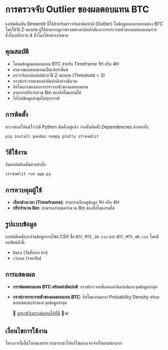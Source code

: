 # การตรวจจับ Outlier ของผลตอบแทน BTC

แอปพลิเคชัน Streamlit นี้ใช้สำหรับตรวจจับค่าผิดปกติ (Outlier) ในข้อมูลผลตอบแทนของ BTC โดยใช้วิธี Z-score ผู้ใช้สามารถดูภาพรวมของค่าผิดปกติและการกระจายตัวของผลตอบแทนรายชั่วโมงหรือราย 4 ชั่วโมงได้อย่างง่ายดาย

## คุณสมบัติ
- โหลดข้อมูลผลตอบแทน BTC สำหรับ Timeframe 1H หรือ 4H
- คำนวณผลตอบแทนเป็นเปอร์เซ็นต์
- ตรวจจับค่าผิดปกติด้วยวิธี Z-score (Threshold = 3)
- กราฟกระจายแสดงค่าผิดปกติอย่างชัดเจน
- ฮิสโตแกรมแสดงการกระจายตัวของผลตอบแทน
- สามารถปรับจำนวน Bin ของฮิสโตแกรมได้
- ไฮไลต์ข้อมูลล่าสุดในทุกกราฟ

## การติดตั้ง
ตรวจสอบให้แน่ใจว่ามี Python ติดตั้งอยู่แล้ว จากนั้นติดตั้ง Dependencies ด้วยคำสั่ง:
```sh
pip install pandas numpy plotly streamlit
```

## วิธีใช้งาน
รันแอปพลิเคชันด้วยคำสั่ง:
```sh
streamlit run app.py
```

## การควบคุมผู้ใช้
- **เลือกช่วงเวลา (Timeframe)**: สามารถเลือกดูข้อมูล 1H หรือ 4H
- **ปรับจำนวน Bin**: สามารถกำหนดจำนวน Bin ของฮิสโตแกรมได้

## รูปแบบข้อมูล
แอปพลิเคชันจะอ่านข้อมูลจากไฟล์ CSV ชื่อ `BTC_MT5_1H.csv` และ `BTC_MT5_4H.csv` โดยมีคอลัมน์ดังนี้:
- `Date` (วันที่และเวลา)
- `close` (ราคาปิด)

## การแสดงผล
- **กราฟผลตอบแทน BTC พร้อมค่าผิดปกติ**: กราฟกระจายที่แสดงค่าผิดปกติและจุดข้อมูลล่าสุด
- **กราฟการกระจายตัวของผลตอบแทน BTC**: ฮิสโตแกรมแบบ Probability Density พร้อมขอบเขตบน/ล่างและจุดข้อมูลล่าสุด

  🔗 [ดูกราฟวิเคราะห์ตลาดได้ที่นี่](https://outlierbtc-ne3ghit6q7hxnwaxyskcyw.streamlit.app/) 🚀📊
  
## เงื่อนไขการใช้งาน
โครงการนี้เป็นโอเพนซอร์ส สามารถนำไปแก้ไขและแจกจ่ายได้ตามต้องการ
